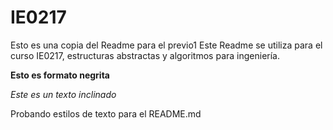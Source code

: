 # IE0217
Esto es una copia del Readme para el previo1
Este Readme se utiliza para el curso IE0217, estructuras abstractas y algoritmos para ingeniería.

**Esto es formato negrita**

_Este es un texto inclinado_

Probando estilos de texto para el README.md